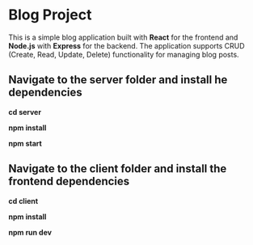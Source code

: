 # Blog Project

This is a simple blog application built with **React** for the frontend and **Node.js** with **Express** for the backend. The application supports CRUD (Create, Read, Update, Delete) functionality for managing blog posts.

## Navigate to the server folder and install he dependencies

**cd server**

**npm install**

**npm start**

## Navigate to the client folder and install the frontend dependencies


**cd client**

**npm install**

**npm run dev**

